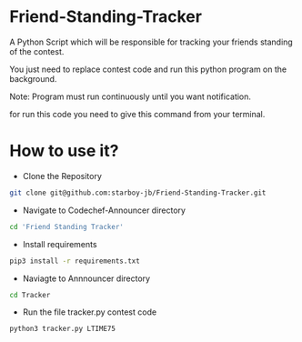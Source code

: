 # Friend-Standing-Tracker

A Python Script which will be responsible for tracking your friends standing of the contest.

You just need to replace contest code and run this python program on the background.

Note: Program must run continuously until you want notification.

for run this code you need to give this command from your terminal.

# How to use it?

- Clone the Repository

```sh
git clone git@github.com:starboy-jb/Friend-Standing-Tracker.git
```

- Navigate to Codechef-Announcer directory

```sh
cd 'Friend Standing Tracker'
```

- Install requirements

```sh
pip3 install -r requirements.txt
```

- Naviagte to Annnouncer directory

```sh
cd Tracker
```

- Run the file tracker.py contest code

```sh
python3 tracker.py LTIME75
```

